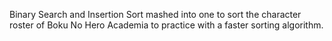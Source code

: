 Binary Search and Insertion Sort mashed into one to sort the character roster of Boku No Hero Academia to practice with a faster sorting algorithm.  
